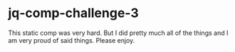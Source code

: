 # jq-comp-challenge-3

This static comp was very hard. But I did pretty much all of the things and I am very proud of said things. Please enjoy.
